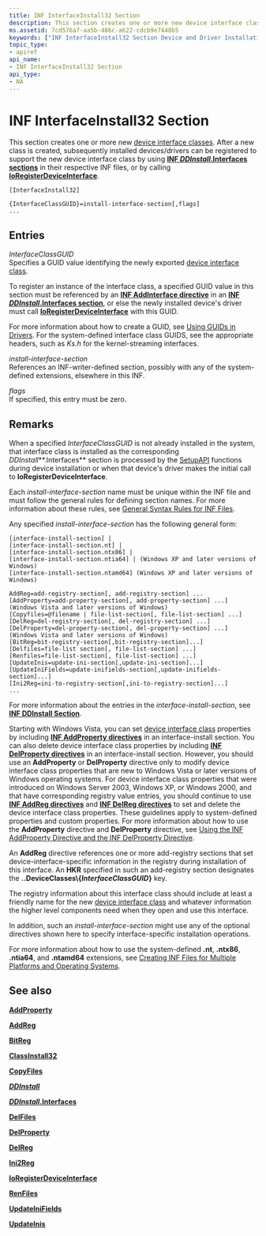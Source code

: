 ```yaml
---
title: INF InterfaceInstall32 Section
description: This section creates one or more new device interface classes.
ms.assetid: 7cd576a7-aa5b-486c-a622-cdcb9e7448b5
keywords: ["INF InterfaceInstall32 Section Device and Driver Installation"]
topic_type:
- apiref
api_name:
- INF InterfaceInstall32 Section
api_type:
- NA
---
```


# INF InterfaceInstall32 Section


This section creates one or more new [device interface classes](device-interface-classes.md). After a new class is created, subsequently installed devices/drivers can be registered to support the new device interface class by using [**INF *DDInstall*.Interfaces sections**](inf-ddinstall-interfaces-section.md) in their respective INF files, or by calling [**IoRegisterDeviceInterface**](https://msdn.microsoft.com/library/windows/hardware/ff549506).

``` syntax
[InterfaceInstall32]
 
{InterfaceClassGUID}=install-interface-section[,flags]
...
```

## Entries


<a href="" id="interfaceclassguid"></a>*InterfaceClassGUID*  
Specifies a GUID value identifying the newly exported [device interface class](device-interface-classes.md).

To register an instance of the interface class, a specified GUID value in this section must be referenced by an [**INF AddInterface directive**](inf-addinterface-directive.md) in an [**INF *DDInstall*.Interfaces section**](inf-ddinstall-interfaces-section.md), or else the newly installed device's driver must call [**IoRegisterDeviceInterface**](https://msdn.microsoft.com/library/windows/hardware/ff549506) with this GUID.

For more information about how to create a GUID, see [Using GUIDs in Drivers](https://msdn.microsoft.com/library/windows/hardware/ff565392). For the system-defined interface class GUIDS, see the appropriate headers, such as *Ks.h* for the kernel-streaming interfaces.

<a href="" id="install-interface-section"></a>*install-interface-section*  
References an INF-writer-defined section, possibly with any of the system-defined extensions, elsewhere in this INF.

<a href="" id="flags"></a>*flags*  
If specified, this entry must be zero.

Remarks
-------

When a specified *InterfaceClassGUID* is not already installed in the system, that interface class is installed as the corresponding *DDInstall***.Interfaces** section is processed by the [SetupAPI](setupapi.md) functions during device installation or when that device's driver makes the initial call to **IoRegisterDeviceInterface**.

Each *install-interface-section* name must be unique within the INF file and must follow the general rules for defining section names. For more information about these rules, see [General Syntax Rules for INF Files](general-syntax-rules-for-inf-files.md).

Any specified *install-interface-section* has the following general form:

``` syntax
[interface-install-section] | 
[interface-install-section.nt] | 
[interface-install-section.ntx86] | 
[interface-install-section.ntia64] | (Windows XP and later versions of Windows)
[interface-install-section.ntamd64] (Windows XP and later versions of Windows)
 
AddReg=add-registry-section[, add-registry-section] ...
[AddProperty=add-property-section[, add-property-section] ...]  (Windows Vista and later versions of Windows)
[Copyfiles=@filename | file-list-section[, file-list-section] ...]
[DelReg=del-registry-section[, del-registry-section] ...]
[DelProperty=del-property-section[, del-property-section] ...]  (Windows Vista and later versions of Windows)
[BitReg=bit-registry-section[,bit-registry-section]...]
[Delfiles=file-list section[, file-list-section] ...]
[Renfiles=file-list-section[, file-list-section] ...]
[UpdateInis=update-ini-section[,update-ini-section]...]
[UpdateIniFields=update-inifields-section[,update-inifields-section]...]
[Ini2Reg=ini-to-registry-section[,ini-to-registry-section]...]
...
```

For more information about the entries in the *interface-install-section*, see [**INF DDInstall Section**](inf-ddinstall-section.md).

Starting with Windows Vista, you can set [device interface class](device-interface-classes.md) properties by including [**INF AddProperty directives**](inf-addproperty-directive.md) in an interface-install section. You can also delete device interface class properties by including [**INF DelProperty directives**](inf-delproperty-directive.md) in an interface-install section. However, you should use an **AddProperty** or **DelProperty** directive only to modify device interface class properties that are new to Windows Vista or later versions of Windows operating systems. For device interface class properties that were introduced on Windows Server 2003, Windows XP, or Windows 2000, and that have corresponding registry value entries, you should continue to use [**INF AddReg directives**](inf-addreg-directive.md) and [**INF DelReg directives**](inf-delreg-directive.md) to set and delete the device interface class properties. These guidelines apply to system-defined properties and custom properties. For more information about how to use the **AddProperty** directive and **DelProperty** directive, see [Using the INF AddProperty Directive and the INF DelProperty Directive](using-the-inf-addproperty-directive-and-the-inf-delproperty-directive.md).

An **AddReg** directive references one or more add-registry sections that set device-interface-specific information in the registry during installation of this interface. An **HKR** specified in such an add-registry section designates the **..DeviceClasses\\{***InterfaceClassGUID***}** key.

The registry information about this interface class should include at least a friendly name for the new [device interface class](device-interface-classes.md) and whatever information the higher level components need when they open and use this interface.

In addition, such an *install-interface-section* might use any of the optional directives shown here to specify interface-specific installation operations.

For more information about how to use the system-defined **.nt**, **.ntx86**, **.ntia64**, and **.ntamd64** extensions, see [Creating INF Files for Multiple Platforms and Operating Systems](creating-inf-files-for-multiple-platforms-and-operating-systems.md).

## See also


[**AddProperty**](inf-addproperty-directive.md)

[**AddReg**](inf-addreg-directive.md)

[**BitReg**](inf-bitreg-directive.md)

[**ClassInstall32**](inf-classinstall32-section.md)

[**CopyFiles**](inf-copyfiles-directive.md)

[***DDInstall***](inf-ddinstall-section.md)

[***DDInstall*.Interfaces**](inf-ddinstall-interfaces-section.md)

[**DelFiles**](inf-delfiles-directive.md)

[**DelProperty**](inf-delproperty-directive.md)

[**DelReg**](inf-delreg-directive.md)

[**Ini2Reg**](inf-ini2reg-directive.md)

[**IoRegisterDeviceInterface**](https://msdn.microsoft.com/library/windows/hardware/ff549506)

[**RenFiles**](inf-renfiles-directive.md)

[**UpdateIniFields**](inf-updateinifields-directive.md)

[**UpdateInis**](inf-updateinis-directive.md)

 

 






